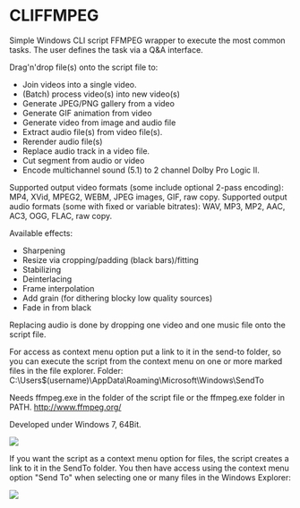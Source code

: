 # CLIFFMPEG

Simple Windows CLI script FFMPEG wrapper to execute the most common tasks. The user defines the task via a Q&amp;A interface.

Drag'n'drop file(s) onto the script file to:
- Join videos into a single video.
- (Batch) process video(s) into new video(s)
- Generate JPEG/PNG gallery from a video
- Generate GIF animation from video
- Generate video from image and audio file
- Extract audio file(s) from video file(s).
- Rerender audio file(s)
- Replace audio track in a video file.
- Cut segment from audio or video
- Encode multichannel sound (5.1) to 2 channel Dolby Pro Logic II.

Supported output video formats (some include optional 2-pass encoding): MP4, XVid, MPEG2, WEBM, JPEG images, GIF, raw copy.
Supported output audio formats (some with fixed or variable bitrates): WAV, MP3, MP2, AAC, AC3, OGG, FLAC, raw copy.

Available effects:
- Sharpening
- Resize via cropping/padding (black bars)/fitting
- Stabilizing
- Deinterlacing
- Frame interpolation
- Add grain (for dithering blocky low quality sources)
- Fade in from black

Replacing audio is done by dropping one video and one music file onto the script file. 

For access as context menu option put a link to it in the send-to folder, so you can execute the script from the context menu on one or more marked files in the file explorer. Folder: C:\Users\$(username)\AppData\Roaming\Microsoft\Windows\SendTo

Needs ffmpeg.exe in the folder of the script file or the ffmpeg.exe folder in PATH.
http://www.ffmpeg.org/

Developed under Windows 7, 64Bit.

<img src="http://i.imgur.com/CAJh9gs.gif">
 
If you want the script as a context menu option for files, the script creates a link to it in the SendTo folder. You then have access using the context menu option "Send To" when selecting one or many files in the Windows Explorer:

<img src="http://i.imgur.com/9sGZ50I.gif">
